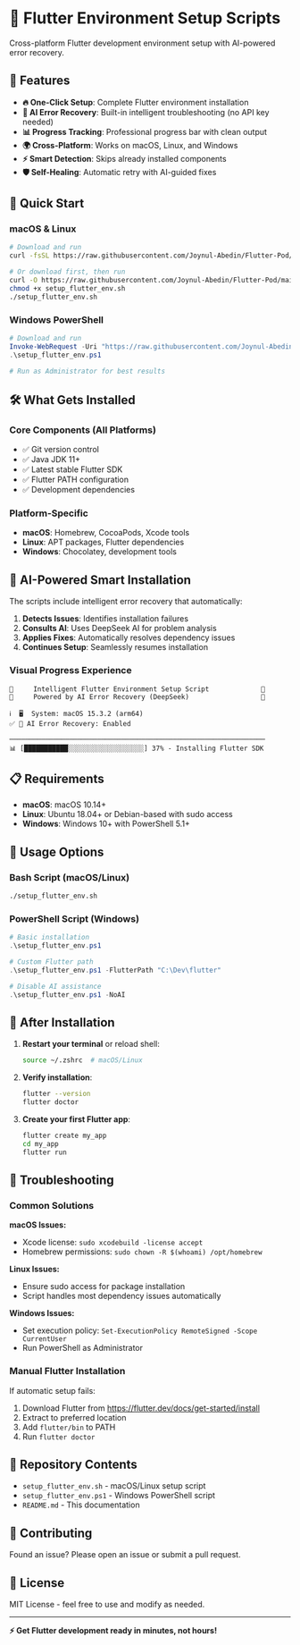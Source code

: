 # 🚀 Flutter Environment Setup Scripts

Cross-platform Flutter development environment setup with AI-powered error recovery.

## 🌟 Features

- **🔥 One-Click Setup**: Complete Flutter environment installation
- **🤖 AI Error Recovery**: Built-in intelligent troubleshooting (no API key needed)
- **📊 Progress Tracking**: Professional progress bar with clean output
- **🌍 Cross-Platform**: Works on macOS, Linux, and Windows
- **⚡ Smart Detection**: Skips already installed components
- **🛡️ Self-Healing**: Automatic retry with AI-guided fixes

## 🚀 Quick Start

### macOS & Linux

```bash
# Download and run
curl -fsSL https://raw.githubusercontent.com/Joynul-Abedin/Flutter-Pod/main/setup_flutter_env.sh | bash

# Or download first, then run
curl -O https://raw.githubusercontent.com/Joynul-Abedin/Flutter-Pod/main/setup_flutter_env.sh
chmod +x setup_flutter_env.sh
./setup_flutter_env.sh
```

### Windows PowerShell

```powershell
# Download and run
Invoke-WebRequest -Uri "https://raw.githubusercontent.com/Joynul-Abedin/Flutter-Pod/main/setup_flutter_env.ps1" -OutFile "setup_flutter_env.ps1"
.\setup_flutter_env.ps1

# Run as Administrator for best results
```

## 🛠️ What Gets Installed

### Core Components (All Platforms)
- ✅ Git version control
- ✅ Java JDK 11+
- ✅ Latest stable Flutter SDK
- ✅ Flutter PATH configuration
- ✅ Development dependencies

### Platform-Specific
- **macOS**: Homebrew, CocoaPods, Xcode tools
- **Linux**: APT packages, Flutter dependencies
- **Windows**: Chocolatey, development tools

## 🎯 AI-Powered Smart Installation

The scripts include intelligent error recovery that automatically:

1. **Detects Issues**: Identifies installation failures
2. **Consults AI**: Uses DeepSeek AI for problem analysis
3. **Applies Fixes**: Automatically resolves dependency issues
4. **Continues Setup**: Seamlessly resumes installation

### Visual Progress Experience
```
🚀     Intelligent Flutter Environment Setup Script             🚀
🚀     Powered by AI Error Recovery (DeepSeek)                  🚀

ℹ️  🖥️  System: macOS 15.3.2 (arm64)
✅ 🤖 AI Error Recovery: Enabled

────────────────────────────────────────────────────────────────
📊 [███████████░░░░░░░░░░░░░░░░░░░] 37% - Installing Flutter SDK
```

## 📋 Requirements

- **macOS**: macOS 10.14+ 
- **Linux**: Ubuntu 18.04+ or Debian-based with sudo access
- **Windows**: Windows 10+ with PowerShell 5.1+

## 🔧 Usage Options

### Bash Script (macOS/Linux)
```bash
./setup_flutter_env.sh
```

### PowerShell Script (Windows)
```powershell
# Basic installation
.\setup_flutter_env.ps1

# Custom Flutter path
.\setup_flutter_env.ps1 -FlutterPath "C:\Dev\flutter"

# Disable AI assistance
.\setup_flutter_env.ps1 -NoAI
```

## 🚦 After Installation

1. **Restart your terminal** or reload shell:
   ```bash
   source ~/.zshrc  # macOS/Linux
   ```

2. **Verify installation**:
   ```bash
   flutter --version
   flutter doctor
   ```

3. **Create your first Flutter app**:
   ```bash
   flutter create my_app
   cd my_app
   flutter run
   ```

## 🔧 Troubleshooting

### Common Solutions

**macOS Issues:**
- Xcode license: `sudo xcodebuild -license accept`
- Homebrew permissions: `sudo chown -R $(whoami) /opt/homebrew`

**Linux Issues:**
- Ensure sudo access for package installation
- Script handles most dependency issues automatically

**Windows Issues:**
- Set execution policy: `Set-ExecutionPolicy RemoteSigned -Scope CurrentUser`
- Run PowerShell as Administrator

### Manual Flutter Installation

If automatic setup fails:
1. Download Flutter from https://flutter.dev/docs/get-started/install
2. Extract to preferred location
3. Add `flutter/bin` to PATH
4. Run `flutter doctor`

## 📁 Repository Contents

- `setup_flutter_env.sh` - macOS/Linux setup script
- `setup_flutter_env.ps1` - Windows PowerShell script
- `README.md` - This documentation

## 🤝 Contributing

Found an issue? Please open an issue or submit a pull request.

## 📄 License

MIT License - feel free to use and modify as needed.

---

**⚡ Get Flutter development ready in minutes, not hours!** 